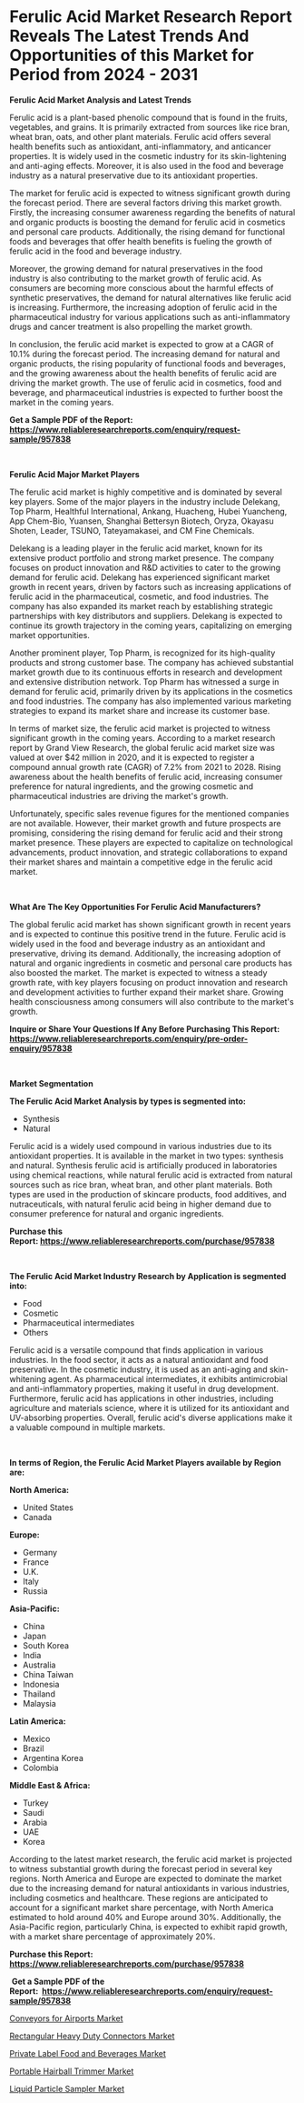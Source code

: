 <p><h1>Ferulic Acid Market Research Report Reveals The Latest Trends And Opportunities of this Market for Period from 2024 - 2031</h1></p><p><strong>Ferulic Acid Market Analysis and Latest Trends</strong></p>
<p><p>Ferulic acid is a plant-based phenolic compound that is found in the fruits, vegetables, and grains. It is primarily extracted from sources like rice bran, wheat bran, oats, and other plant materials. Ferulic acid offers several health benefits such as antioxidant, anti-inflammatory, and anticancer properties. It is widely used in the cosmetic industry for its skin-lightening and anti-aging effects. Moreover, it is also used in the food and beverage industry as a natural preservative due to its antioxidant properties.</p><p>The market for ferulic acid is expected to witness significant growth during the forecast period. There are several factors driving this market growth. Firstly, the increasing consumer awareness regarding the benefits of natural and organic products is boosting the demand for ferulic acid in cosmetics and personal care products. Additionally, the rising demand for functional foods and beverages that offer health benefits is fueling the growth of ferulic acid in the food and beverage industry.</p><p>Moreover, the growing demand for natural preservatives in the food industry is also contributing to the market growth of ferulic acid. As consumers are becoming more conscious about the harmful effects of synthetic preservatives, the demand for natural alternatives like ferulic acid is increasing. Furthermore, the increasing adoption of ferulic acid in the pharmaceutical industry for various applications such as anti-inflammatory drugs and cancer treatment is also propelling the market growth.</p><p>In conclusion, the ferulic acid market is expected to grow at a CAGR of 10.1% during the forecast period. The increasing demand for natural and organic products, the rising popularity of functional foods and beverages, and the growing awareness about the health benefits of ferulic acid are driving the market growth. The use of ferulic acid in cosmetics, food and beverage, and pharmaceutical industries is expected to further boost the market in the coming years.</p></p>
<p><strong>Get a Sample PDF of the Report:&nbsp; <a href="https://www.reliableresearchreports.com/enquiry/request-sample/957838">https://www.reliableresearchreports.com/enquiry/request-sample/957838</a></strong></p>
<p>&nbsp;</p>
<p><strong>Ferulic Acid Major Market Players</strong></p>
<p><p>The ferulic acid market is highly competitive and is dominated by several key players. Some of the major players in the industry include Delekang, Top Pharm, Healthful International, Ankang, Huacheng, Hubei Yuancheng, App Chem-Bio, Yuansen, Shanghai Bettersyn Biotech, Oryza, Okayasu Shoten, Leader, TSUNO, Tateyamakasei, and CM Fine Chemicals.</p><p>Delekang is a leading player in the ferulic acid market, known for its extensive product portfolio and strong market presence. The company focuses on product innovation and R&D activities to cater to the growing demand for ferulic acid. Delekang has experienced significant market growth in recent years, driven by factors such as increasing applications of ferulic acid in the pharmaceutical, cosmetic, and food industries. The company has also expanded its market reach by establishing strategic partnerships with key distributors and suppliers. Delekang is expected to continue its growth trajectory in the coming years, capitalizing on emerging market opportunities.</p><p>Another prominent player, Top Pharm, is recognized for its high-quality products and strong customer base. The company has achieved substantial market growth due to its continuous efforts in research and development and extensive distribution network. Top Pharm has witnessed a surge in demand for ferulic acid, primarily driven by its applications in the cosmetics and food industries. The company has also implemented various marketing strategies to expand its market share and increase its customer base.</p><p>In terms of market size, the ferulic acid market is projected to witness significant growth in the coming years. According to a market research report by Grand View Research, the global ferulic acid market size was valued at over $42 million in 2020, and it is expected to register a compound annual growth rate (CAGR) of 7.2% from 2021 to 2028. Rising awareness about the health benefits of ferulic acid, increasing consumer preference for natural ingredients, and the growing cosmetic and pharmaceutical industries are driving the market's growth.</p><p>Unfortunately, specific sales revenue figures for the mentioned companies are not available. However, their market growth and future prospects are promising, considering the rising demand for ferulic acid and their strong market presence. These players are expected to capitalize on technological advancements, product innovation, and strategic collaborations to expand their market shares and maintain a competitive edge in the ferulic acid market.</p></p>
<p>&nbsp;</p>
<p><strong>What Are The Key Opportunities For Ferulic Acid Manufacturers?</strong></p>
<p><p>The global ferulic acid market has shown significant growth in recent years and is expected to continue this positive trend in the future. Ferulic acid is widely used in the food and beverage industry as an antioxidant and preservative, driving its demand. Additionally, the increasing adoption of natural and organic ingredients in cosmetic and personal care products has also boosted the market. The market is expected to witness a steady growth rate, with key players focusing on product innovation and research and development activities to further expand their market share. Growing health consciousness among consumers will also contribute to the market's growth.</p></p>
<p><strong>Inquire or Share Your Questions If Any Before Purchasing This Report: <a href="https://www.reliableresearchreports.com/enquiry/pre-order-enquiry/957838">https://www.reliableresearchreports.com/enquiry/pre-order-enquiry/957838</a></strong></p>
<p>&nbsp;</p>
<p><strong>Market Segmentation</strong></p>
<p><strong>The Ferulic Acid Market Analysis by types is segmented into:</strong></p>
<p><ul><li>Synthesis</li><li>Natural</li></ul></p>
<p><p>Ferulic acid is a widely used compound in various industries due to its antioxidant properties. It is available in the market in two types: synthesis and natural. Synthesis ferulic acid is artificially produced in laboratories using chemical reactions, while natural ferulic acid is extracted from natural sources such as rice bran, wheat bran, and other plant materials. Both types are used in the production of skincare products, food additives, and nutraceuticals, with natural ferulic acid being in higher demand due to consumer preference for natural and organic ingredients.</p></p>
<p><strong>Purchase this Report:&nbsp;<a href="https://www.reliableresearchreports.com/purchase/957838">https://www.reliableresearchreports.com/purchase/957838</a></strong></p>
<p>&nbsp;</p>
<p><strong>The Ferulic Acid Market Industry Research by Application is segmented into:</strong></p>
<p><ul><li>Food</li><li>Cosmetic</li><li>Pharmaceutical intermediates</li><li>Others</li></ul></p>
<p><p>Ferulic acid is a versatile compound that finds application in various industries. In the food sector, it acts as a natural antioxidant and food preservative. In the cosmetic industry, it is used as an anti-aging and skin-whitening agent. As pharmaceutical intermediates, it exhibits antimicrobial and anti-inflammatory properties, making it useful in drug development. Furthermore, ferulic acid has applications in other industries, including agriculture and materials science, where it is utilized for its antioxidant and UV-absorbing properties. Overall, ferulic acid's diverse applications make it a valuable compound in multiple markets.</p></p>
<p>&nbsp;</p>
<p><strong>In terms of Region, the Ferulic Acid Market Players available by Region are:</strong></p>
<p>
    <p> <strong> North America: </strong>
        <ul>
            <li>United States</li>
            <li>Canada</li>
        </ul>
        </p> 
    <p> <strong> Europe: </strong>
        <ul>
            <li>Germany</li>
            <li>France</li>
            <li>U.K.</li>
            <li>Italy</li>
            <li>Russia</li>
        </ul>
        </p> 
    <p> <strong> Asia-Pacific: </strong>
        <ul>
            <li>China</li>
            <li>Japan</li>
            <li>South Korea</li>
            <li>India</li>
            <li>Australia</li>
            <li>China Taiwan</li>
            <li>Indonesia</li>
            <li>Thailand</li>
            <li>Malaysia</li>
        </ul>
        </p> 
    <p> <strong> Latin America: </strong>
        <ul>
            <li>Mexico</li>
            <li>Brazil</li>
            <li>Argentina Korea</li>
            <li>Colombia</li>
        </ul>
        </p> 
    <p> <strong> Middle East & Africa: </strong>
        <ul>
            <li>Turkey</li>
            <li>Saudi</li>
            <li>Arabia</li>
            <li>UAE</li>
            <li>Korea</li>
        </ul>
    </p>
    </p>
<p><p>According to the latest market research, the ferulic acid market is projected to witness substantial growth during the forecast period in several key regions. North America and Europe are expected to dominate the market due to the increasing demand for natural antioxidants in various industries, including cosmetics and healthcare. These regions are anticipated to account for a significant market share percentage, with North America estimated to hold around 40% and Europe around 30%. Additionally, the Asia-Pacific region, particularly China, is expected to exhibit rapid growth, with a market share percentage of approximately 20%.</p></p>
<p><strong>Purchase this Report: <a href="https://www.reliableresearchreports.com/purchase/957838">https://www.reliableresearchreports.com/purchase/957838</a></strong></p>
<p>&nbsp;<strong>Get a Sample PDF of the Report:&nbsp;&nbsp;<a href="https://www.reliableresearchreports.com/enquiry/request-sample/957838">https://www.reliableresearchreports.com/enquiry/request-sample/957838</a></strong></p>
<p><strong></strong></p>
<p><p><a href="https://issuu.com/reportprime-2/docs/conveyors-for-airports-market-size-2030.pptx">Conveyors for Airports Market</a></p><p><a href="https://www.linkedin.com/pulse/rectangular-heavy-duty-connectors-market-size-growth-forecast-g1vsf/">Rectangular Heavy Duty Connectors Market</a></p><p><a href="https://github.com/Chiragrp24/Market-Research-Report-List-2/blob/main/private-label-food-and-beverages-market.md">Private Label Food and Beverages Market</a></p><p><a href="https://www.linkedin.com/pulse/portable-hairball-trimmer-market-size-growth-forecast-from-xpsvf/">Portable Hairball Trimmer Market</a></p><p><a href="https://issuu.com/reportprime-2/docs/liquid-particle-sampler-market-size-2030.pptx">Liquid Particle Sampler Market</a></p></p>